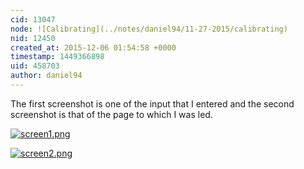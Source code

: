 ```yaml
---
cid: 13047
node: ![Calibrating](../notes/daniel94/11-27-2015/calibrating)
nid: 12450
created_at: 2015-12-06 01:54:58 +0000
timestamp: 1449366898
uid: 458703
author: daniel94
---
```


The first screenshot is one of the input that I entered and the second screenshot is that of the page to which I was led.

[![screen1.png](//i.publiclab.org/system/images/photos/000/013/222/medium/screen1.png)](//i.publiclab.org/system/images/photos/000/013/222/original/screen1.png)


[![screen2.png](//i.publiclab.org/system/images/photos/000/013/223/medium/screen2.png)](//i.publiclab.org/system/images/photos/000/013/223/original/screen2.png)

